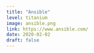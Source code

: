 ```yaml
---
title: "Ansible"
level: titanium
image: ansible.png
link: https://www.ansible.com/
date: 2020-02-02
draft: false
---
```



